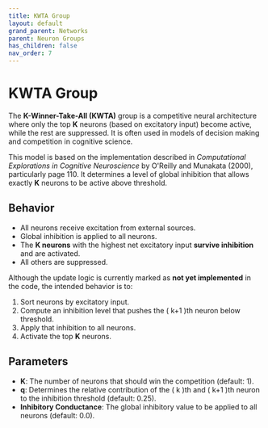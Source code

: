 ```yaml
---
title: KWTA Group
layout: default
grand_parent: Networks
parent: Neuron Groups
has_children: false
nav_order: 7
---
```


# KWTA Group

The **K-Winner-Take-All (KWTA)** group is a competitive neural architecture where only the top **K** neurons (based on excitatory input) become active, while the rest are suppressed. It is often used in models of decision making and competition in cognitive science.

This model is based on the implementation described in *Computational Explorations in Cognitive Neuroscience* by O'Reilly and Munakata (2000), particularly page 110. It determines a level of global inhibition that allows exactly **K** neurons to be active above threshold.

## Behavior

- All neurons receive excitation from external sources.
- Global inhibition is applied to all neurons.
- The **K neurons** with the highest net excitatory input **survive inhibition** and are activated.
- All others are suppressed.

Although the update logic is currently marked as **not yet implemented** in the code, the intended behavior is to:

1. Sort neurons by excitatory input.
2. Compute an inhibition level that pushes the \( k+1 \)th neuron below threshold.
3. Apply that inhibition to all neurons.
4. Activate the top **K** neurons.

## Parameters

- **K**: The number of neurons that should win the competition (default: 1).
- **q**: Determines the relative contribution of the \( k \)th and \( k+1 \)th neuron to the inhibition threshold (default: 0.25).
- **Inhibitory Conductance**: The global inhibitory value to be applied to all neurons (default: 0.0).
